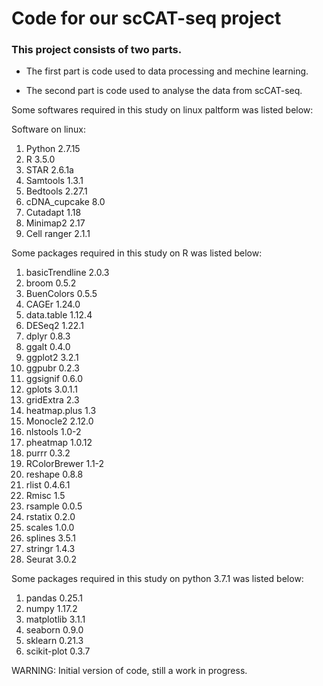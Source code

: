 # Code for our scCAT-seq project



### This project consists of two parts.

* The first part is code used to data processing and mechine learning.

* The second part is code used to analyse the data from scCAT-seq.
  
 
 
 
Some softwares required in this study on linux paltform was listed below:
 
Software on linux:
1) Python 2.7.15   
2) R 3.5.0   
3) STAR 2.6.1a   
4) Samtools 1.3.1   
5) Bedtools 2.27.1   
6) cDNA_cupcake 8.0   
7) Cutadapt 1.18   
8) Minimap2 2.17   
9) Cell ranger 2.1.1   
 
 
 
Some packages required in this study on R was listed below:
 
1) basicTrendline 2.0.3   
2) broom 0.5.2   
3) BuenColors 0.5.5   
4) CAGEr 1.24.0   
5) data.table 1.12.4   
6) DESeq2 1.22.1   
7) dplyr 0.8.3   
8) ggalt 0.4.0   
9) ggplot2 3.2.1   
10) ggpubr 0.2.3   
11) ggsignif 0.6.0   
12) gplots 3.0.1.1   
13) gridExtra 2.3   
14) heatmap.plus 1.3   
15) Monocle2 2.12.0   
16) nlstools 1.0-2   
17) pheatmap 1.0.12   
18) purrr 0.3.2   
19) RColorBrewer 1.1-2   
20) reshape 0.8.8   
21) rlist 0.4.6.1   
22) Rmisc 1.5   
23) rsample 0.0.5   
24) rstatix 0.2.0   
25) scales 1.0.0   
26) splines 3.5.1   
27) stringr 1.4.3   
28) Seurat 3.0.2   
 
 
 
Some packages required in this study on python 3.7.1 was listed below:
 
1) pandas 0.25.1  
2) numpy 1.17.2  
3) matplotlib 3.1.1  
4) seaborn 0.9.0
5) sklearn 0.21.3  
6) scikit-plot 0.3.7



WARNING: Initial version of code, still a work in progress.
